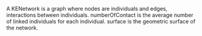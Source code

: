 A KENetwork is a graph where nodes are individuals and edges, interactions between individuals.
numberOfContact is the  average number of linked individuals for each individual.
surface is the geometric surface of the network.